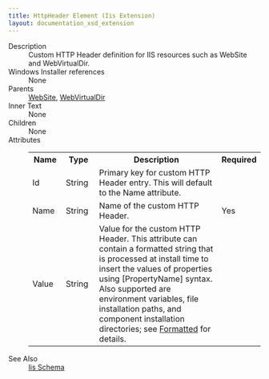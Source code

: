 ```yaml
---
title: HttpHeader Element (Iis Extension)
layout: documentation_xsd_extension
---
```

<dl>
  <dt>Description</dt>
  <dd>Custom HTTP Header definition for IIS resources such as WebSite and WebVirtualDir.</dd>
  <dt>Windows Installer references</dt>
  <dd>None</dd>
  <dt>Parents</dt>
  <dd>
    <a href="../../iis/website" class="extension">WebSite</a>, <a href="../../iis/webvirtualdir" class="extension">WebVirtualDir</a></dd>
  <dt>Inner Text</dt>
  <dd>None</dd>
  <dt>Children</dt>
  <dd>None</dd>
  <dt>Attributes</dt>
  <dd>
    <table cellspacing="0" cellpadding="0" class="schema">
      <tr>
        <th width="15%">Name</th>
        <th width="15%">Type</th>
        <th width="65%">Description</th>
        <th width="15%">Required</th>
      </tr>
      <tr>
        <td>Id</td>
        <td>String</td>
        <td>Primary key for custom HTTP Header entry.  This will default to the Name attribute.</td>
        <td>&nbsp;</td>
      </tr>
      <tr>
        <td>Name</td>
        <td>String</td>
        <td>Name of the custom HTTP Header.</td>
        <td>Yes</td>
      </tr>
      <tr>
        <td>Value</td>
        <td>String</td>
        <td>Value for the custom HTTP Header. This attribute can contain a formatted string that is processed at install time to insert the values of properties using [PropertyName] syntax. Also supported are environment variables, file installation paths, and component installation directories; see <a href="http://msdn.microsoft.com/library/aa368609.aspx" target="_blank" xmlns="http://schemas.microsoft.com/wix/IIsExtension">Formatted</a> for details.</td>
        <td>&nbsp;</td>
      </tr>
    </table>
  </dd>
  <dt>See Also</dt>
  <dd>
    <a href="../">Iis Schema</a>
  </dd>
</dl>
